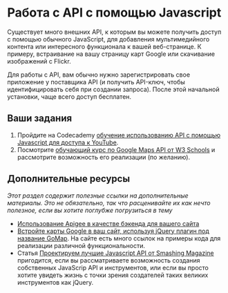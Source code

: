 # Работа с API с помощью Javascript

Существует много внешних API, к которым вы можете получить доступ с помощью обычного JavaScript, для добавления мультимедийного контента или интересного функционала к вашей веб-странице. К примеру, встраивание на вашу страницу карт Google или скачивание изображений с Flickr.

Для работы с API, вам обычно нужно зарегистрировать свое приложение у поставщика API (и получить API-ключ, чтобы идентифицировать себя при создании запроса). После этой начальной установки, чаще всего доступ бесплатен.

## Ваши задания

1. Пройдите на Codecademy [обучение использованию API с помощью Javascript для доступа к YouTube](http://www.codecademy.com/tracks/youtube).
2. Посмотрите [обучающий курс по Google Maps API от W3 Schools](http://www.w3schools.com/googleAPI/default.asp) и рассмотрите возможность его реализации (по желанию).

## Дополнительные ресурсы

*Этот раздел содержит полезные ссылки на дополнительные материалы. Это не обязательно, так что расценивайте их как нечто полезное, если вы хотите поглубже погрузиться в тему*

* [Использование Apigee в качестве бэкенда для вашего сайта](http://www.codecademy.com/tracks/apigee)
* [Встройте карты Google в ваш сайт, используя jQuery плагин под название GoMap](http://www.pittss.lv/jquery/gomap/). На сайте есть много ссылок на примеры кода для реализации различной функциональности.
* Статья [Проектируем лучшие Javascript API от Smashing Magazine](http://coding.smashingmagazine.com/2012/10/09/designing-javascript-apis-usability/) пригодится, если вы рассматриваете возможность создания собственных JavaScrip API и инструментов, или если вы просто хотите увидеть жизнь с точки зрения создателей таких великих инструментов как jQuery.